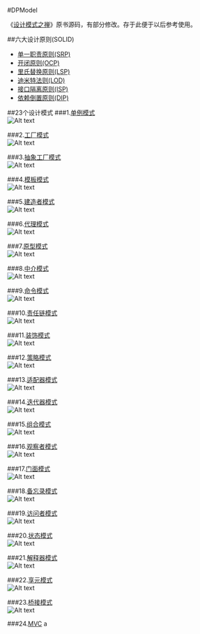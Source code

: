 #DPModel  

《[设计模式之禅](http://book.douban.com/subject/4260618/)》原书源码，有部分修改。存于此便于以后参考使用。

##六大设计原则(SOLID)
* [单一职责原则(SRP)](https://github.com/nivance/DPModel/tree/master/src/dp/com/company/srp)
* [开闭原则(OCP)](https://github.com/nivance/DPModel/tree/master/src/dp/com/company/ocp)
* [里氏替换原则(LSP)](https://github.com/nivance/DPModel/tree/master/src/dp/com/company/lsp)
* [迪米特法则(LOD)](https://github.com/nivance/DPModel/tree/master/src/dp/com/company/lod)
* [接口隔离原则(ISP)](https://github.com/nivance/DPModel/tree/master/src/dp/com/company/isp)
* [依赖倒置原则(DIP)](https://github.com/nivance/DPModel/tree/master/src/dp/com/company/dip)  


##23个设计模式
###1.[单例模式](https://github.com/baitxaps/iOS-Design-Patterns/tree/master/AdapterPattern)  
![Alt text](blob/master/jpg/singleton.gif"单例模式")

###2.[工厂模式](https://github.com/nivance/DPModel/tree/master/src/dp/com/company/factorys)  
![Alt text](src/dp/com/company/factorys/factorys.jpg "工厂模式类图")

###3.[抽象工厂模式](https://github.com/nivance/DPModel/tree/master/src/dp/com/company/factorya)   
![Alt text](src/dp/com/company/factorya/factorya.jpg "抽象工厂模式类图")

###4.[模板模式](https://github.com/nivance/DPModel/tree/master/src/dp/com/company/template_method)  
![Alt text](src/dp/com/company/template_method/template.jpg "模板模式类图")

###5.[建造者模式](https://github.com/nivance/DPModel/tree/master/src/dp/com/company/builder)  
![Alt text](src/dp/com/company/builder/builder.jpg "建造者模式类图")

###6.[代理模式](https://github.com/nivance/DPModel/tree/master/src/dp/com/company/proxy)  
![Alt text](src/dp/com/company/proxy/proxy.jpg "代理模式类图")

###7.[原型模式](https://github.com/nivance/DPModel/tree/master/src/dp/com/company/prototype)  
![Alt text](src/dp/com/company/prototype/prototype.gif "原型模式类图")

###8.[中介模式](https://github.com/nivance/DPModel/tree/master/src/dp/com/company/mediator)  
![Alt text](src/dp/com/company/mediator/mediator.jpg "中介模式类图")

###9.[命令模式](https://github.com/nivance/DPModel/tree/master/src/dp/com/company/command)  
![Alt text](src/dp/com/company/command/command.jpg "命令模式类图")

###10.[责任链模式](https://github.com/nivance/DPModel/tree/master/src/dp/com/company/chain_of_responsibility)  
![Alt text](src/dp/com/company/chain_of_responsibility/chainofresponsibility.jpg "责任链模式类图")

###11.[装饰模式](https://github.com/nivance/DPModel/tree/master/src/dp/com/company/decorator)  
![Alt text](src/dp/com/company/decorator/decorator.jpg "装饰模式类图")

###12.[策略模式](https://github.com/nivance/DPModel/tree/master/src/dp/com/company/strategy)  
![Alt text](src/dp/com/company/strategy/strategy.jpg "策略模式类图")

###13.[适配器模式](https://github.com/nivance/DPModel/tree/master/src/dp/com/company/adapter)  
![Alt text](src/dp/com/company/adapter/adapter.jpg "适配器模式类图")

###14.[迭代器模式](https://github.com/nivance/DPModel/tree/master/src/dp/com/company/iterator)  
![Alt text](src/dp/com/company/iterator/iterator.jpg "迭代器模式类图")

###15.[组合模式](https://github.com/nivance/DPModel/tree/master/src/dp/com/company/composite)  
![Alt text](src/dp/com/company/composite/composite.jpg "组合模式类图")

###16.[观察者模式](https://github.com/nivance/DPModel/tree/master/src/dp/com/company/observer)  
![Alt text](src/dp/com/company/observer/observer.jpg "观察者模式类图")

###17.[门面模式](https://github.com/nivance/DPModel/tree/master/src/dp/com/company/facade)  
![Alt text](src/dp/com/company/facade/facade.gif "门面模式示意图")

###18.[备忘录模式](https://github.com/nivance/DPModel/tree/master/src/dp/com/company/memento)  
![Alt text](src/dp/com/company/memento/memento.jpg "备忘录模式类图")

###19.[访问者模式](https://github.com/nivance/DPModel/tree/master/src/dp/com/company/visitor)  
![Alt text](src/dp/com/company/visitor/visitor.jpg "访问者模式类图")

###20.[状态模式](https://github.com/nivance/DPModel/tree/master/src/dp/com/company/state)  
![Alt text](src/dp/com/company/state/state.jpg "状态模式类图")

###21.[解释器模式](https://github.com/nivance/DPModel/tree/master/src/dp/com/company/interpreter)  
![Alt text](src/dp/com/company/interpreter/interpreter.jpg "解释器模式类图")

###22.[享元模式](https://github.com/nivance/DPModel/tree/master/src/dp/com/company/flyweight)  
![Alt text](src/dp/com/company/flyweight/flyweight.gif "享元模式类图")

###23.[桥接模式](https://github.com/nivance/DPModel/tree/master/src/dp/com/company/bridge)  
![Alt text](src/dp/com/company/bridge/bridge.jpg "桥接模式类图")

###24.[MVC](https://github.com/nivance/DPModel/tree/master/src/dp/com/company/mvc)
a
